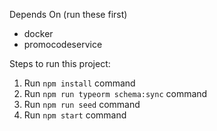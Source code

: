 Depends On (run these first)
* docker
* promocodeservice

Steps to run this project:

1. Run `npm install` command
2. Run `npm run typeorm schema:sync` command
3. Run `npm run seed` command
4. Run `npm start` command

